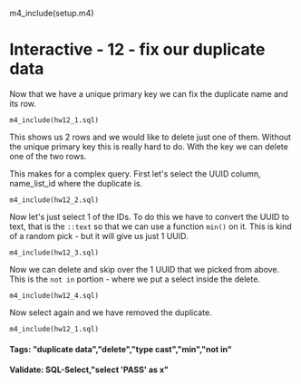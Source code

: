 
m4_include(setup.m4)

# Interactive - 12 - fix our duplicate data

Now that we have a unique primary key we can fix the duplicate name and its row.

```
m4_include(hw12_1.sql)
```

This shows us 2 rows and we would like to delete just one of them.  Without the unique
primary key this is really hard to do.  With the key we can delete one of the two rows.

This makes for a complex query.   First let's select the UUID column, name_list_id
where the duplicate is.


```
m4_include(hw12_2.sql)
```

Now let's just select 1 of the IDs. To do this we have to convert the UUID to text,
that is the `::text` so that we can use a function `min()` on it.  This is kind of
a random pick - but it will give us just 1 UUID.


```
m4_include(hw12_3.sql)
```

Now we can delete and skip over the 1 UUID that we picked from above.  This is
the `not in` portion - where we put a select inside the delete.


```
m4_include(hw12_4.sql)
```

Now select again and we have removed the duplicate.

```
m4_include(hw12_1.sql)
```

#### Tags: "duplicate data","delete","type cast","min","not in"

#### Validate: SQL-Select,"select 'PASS' as x"
